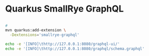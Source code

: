 # Quarkus SmallRye GraphQL

<!--
https://www.udemy.com/course/des-web-quarkus/learn/lecture/20442567#overview
-->

##

```sh
#
mvn quarkus:add-extension \
  -Dextensions='smallrye-graphql'
```

```sh
echo -e '[INFO]\thttp://127.0.0.1:8080/graphql-ui/'
echo -e '[INFO]\thttp://127.0.0.1:8080/graphql/schema.graphql'
```
